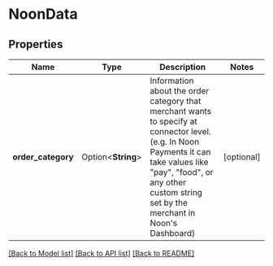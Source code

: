 # NoonData

## Properties

Name | Type | Description | Notes
------------ | ------------- | ------------- | -------------
**order_category** | Option<**String**> | Information about the order category that merchant wants to specify at connector level. (e.g. In Noon Payments it can take values like \"pay\", \"food\", or any other custom string set by the merchant in Noon's Dashboard) | [optional]

[[Back to Model list]](../README.md#documentation-for-models) [[Back to API list]](../README.md#documentation-for-api-endpoints) [[Back to README]](../README.md)


